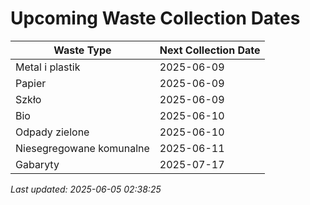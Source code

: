 # Upcoming Waste Collection Dates

| Waste Type | Next Collection Date |
|------------|----------------------|
| Metal i plastik | 2025-06-09 |
| Papier | 2025-06-09 |
| Szkło | 2025-06-09 |
| Bio | 2025-06-10 |
| Odpady zielone | 2025-06-10 |
| Niesegregowane komunalne | 2025-06-11 |
| Gabaryty | 2025-07-17 |


*Last updated: 2025-06-05 02:38:25*

